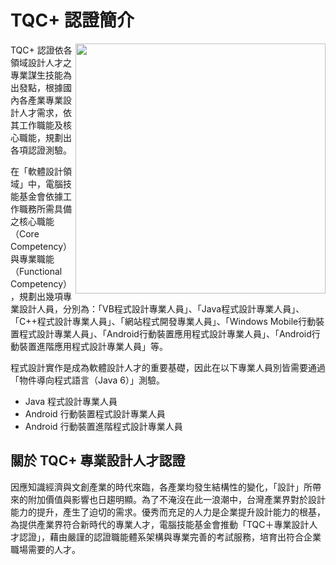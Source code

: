 # TQC+ 認證簡介

<img src="http://www.tqcplus.org.tw/images/adobeCSF01.jpg" width="400" align="right" />

TQC+ 認證依各領域設計人才之專業謀生技能為出發點，根據國內各產業專業設計人才需求，依其工作職能及核心職能，規劃出各項認證測驗。

在「軟體設計領域」中，電腦技能基金會依據工作職務所需具備之核心職能（Core Competency）與專業職能（Functional Competency），規劃出幾項專業設計人員，分別為：「VB程式設計專業人員」、「Java程式設計專業人員」、「C++程式設計專業人員」、「網站程式開發專業人員」、「Windows Mobile行動裝置程式設計專業人員」、「Android行動裝置應用程式設計專業人員」、「Android行動裝置進階應用程式設計專業人員」等。

程式設計實作是成為軟體設計人才的重要基礎，因此在以下專業人員別皆需要通過「物件導向程式語言（Java 6）」測驗。

 - Java 程式設計專業人員
 - Android 行動裝置程式設計專業人員
 - Android 行動裝置進階程式設計專業人員

## 關於 TQC+ 專業設計人才認證 ##

因應知識經濟與文創產業的時代來臨，各產業均發生結構性的變化，「設計」所帶來的附加價值與影響也日趨明顯。為了不淹沒在此一浪潮中，台灣產業界對於設計能力的提升，產生了迫切的需求。優秀而充足的人力是企業提升設計能力的根基，為提供產業界符合新時代的專業人才，電腦技能基金會推動「TQC＋專業設計人才認證」，藉由嚴謹的認證職能體系架構與專業完善的考試服務，培育出符合企業職場需要的人才。
